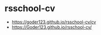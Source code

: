 # rsschool-cv
* https://goder123.github.io/rsschool-cv/cv
* https://Goder123.github.io/rsschool-cv/



